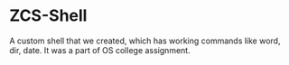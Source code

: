 # ZCS-Shell
A custom shell that we created, which has working commands like word, dir, date. It was a part of OS college assignment.
